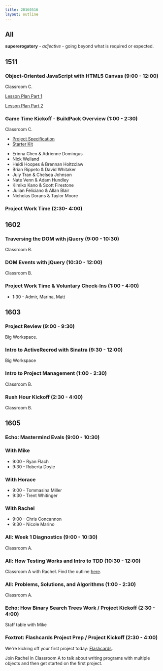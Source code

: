 ```yaml
---
title: 20160516
layout: outline
---
```


## All

**supererogatory** - _adjective_ - going beyond what is required or
expected.

## 1511

### Object-Oriented JavaScript with HTML5 Canvas (9:00 - 12:00)

Classroom C.

[Lesson Plan Part 1](https://github.com/mdn/advanced-js-fundamentals-ck/blob/gh-pages/tutorials/03-object-oriented-javascript/03-canvas-and-object-oriented-javascript.md)

[Lesson Plan Part 2](https://github.com/mdn/advanced-js-fundamentals-ck/blob/gh-pages/tutorials/03-object-oriented-javascript/01-introduction-to-object-oriented-javascript.md)

### Game Time Kickoff - BuildPack Overview (1:00 - 2:30)

Classroom C.

- [Project Specification](https://github.com/turingschool/lesson_plans/blob/master/ruby_04-apis_and_scalability/gametime_project.markdown)
- [Starter Kit](https://github.com/turingschool-examples/game-time-starter-kit)

* Erinna Chen & Adrienne Domingus
* Nick Weiland
* Heidi Hoopes & Brennan Holtzclaw
* Brian Rippeto & David Whitaker
* July Tran & Chelsea Johnson
* Nate Venn & Adam Hundley
* Kimiko Kano & Scott Firestone
* Julian Feliciano & Allan Blair
* Nicholas Dorans & Taylor Moore

### Project Work Time (2:30- 4:00)


## 1602

### Traversing the DOM with jQuery (9:00 - 10:30)

Classroom B.

### DOM Events with jQuery (10:30 - 12:00)

Classroom B.

### Project Work Time & Voluntary Check-Ins (1:00 - 4:00)

  * 1:30 - Admir, Marina, Matt


## 1603

### Project Review (9:00 - 9:30)

Big Workspace.

### Intro to ActiveRecrod with Sinatra (9:30 - 12:00)

Big Workspace

### Intro to Project Management (1:00 - 2:30)

Classroom B.

### Rush Hour Kickoff (2:30 - 4:00)

Classroom B.


## 1605

### Echo: Mastermind Evals (9:00 - 10:30)

### With Mike
* 9:00 - Ryan Flach
* 9:30 - Roberta Doyle

### With Horace
* 9:00 - Tommasina Miller
* 9:30 - Trent Whitinger

### With Rachel
* 9:00 - Chris Concannon
* 9:30 - Nicole Marino

### All: Week 1 Diagnostics (9:00 - 10:30)

Classroom A.

### All: How Testing Works and Intro to TDD (10:30 - 12:00)

Classroom A with Rachel. Find the outline [here](https://github.com/turingschool/lesson_plans/blob/master/ruby_01-object_oriented_programming_with_ruby/how_testing_works.markdown).

### All: Problems, Solutions, and Algorithms (1:00 - 2:30)

Classroom A.

### Echo: How Binary Search Trees Work / Project Kickoff (2:30 - 4:00)

Staff table with Mike

### Foxtrot: Flashcards Project Prep / Project Kickoff (2:30 - 4:00)

We're kicking off your first project today: [Flashcards](https://github.com/turingschool/curriculum/blob/master/source/projects/flashcards.markdown).

Join Rachel in Classroom A to talk about writing programs with multiple objects and then get started on the first project.
